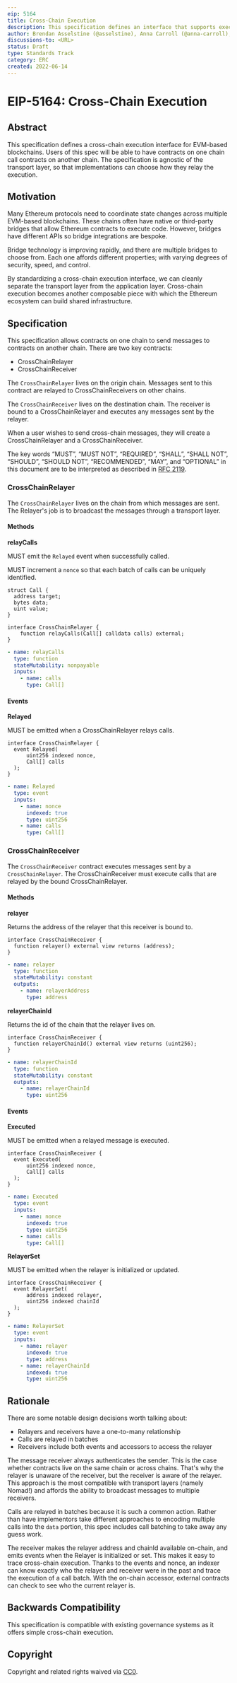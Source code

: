```yaml
---
eip: 5164
title: Cross-Chain Execution
description: This specification defines an interface that supports execution across EVM networks.
author: Brendan Asselstine (@asselstine), Anna Carroll (@anna-carroll), Hadrien Croubois (@Amxx), Theo Gonella (@mintcloud), Rafael Solari (@rsolari), Auryn Macmillan (@auryn-macmillan), Nathan Ginnever (@nginnever)
discussions-to: <URL>
status: Draft
type: Standards Track
category: ERC
created: 2022-06-14
---
```


# EIP-5164: Cross-Chain Execution

## Abstract

This specification defines a cross-chain execution interface for EVM-based blockchains. Users of this spec will be able to have contracts on one chain call contracts on another chain. The specification is agnostic of the transport layer, so that implementations can choose how they relay the execution.

## Motivation

Many Ethereum protocols need to coordinate state changes across multiple EVM-based blockchains. These chains often have native or third-party bridges that allow Ethereum contracts to execute code. However, bridges have different APIs so bridge integrations are bespoke.

Bridge technology is improving rapidly, and there are multiple bridges to choose from. Each one affords different properties; with varying degrees of security, speed, and control.

By standardizing a cross-chain execution interface, we can cleanly separate the transport layer from the application layer. Cross-chain execution becomes another composable piece with which the Ethereum ecosystem can build shared infrastructure.

## Specification

This specification allows contracts on one chain to send messages to contracts on another chain. There are two key contracts:

- CrossChainRelayer
- CrossChainReceiver

The `CrossChainRelayer` lives on the origin chain. Messages sent to this contract are relayed to CrossChainReceivers on other chains.

The `CrossChainReceiver` lives on the destination chain. The receiver is bound to a CrossChainRelayer and executes any messages sent by the relayer.

When a user wishes to send cross-chain messages, they will create a CrossChainRelayer and a CrossChainReceiver.

The key words “MUST”, “MUST NOT”, “REQUIRED”, “SHALL”, “SHALL NOT”, “SHOULD”, “SHOULD NOT”, “RECOMMENDED”, “MAY”, and “OPTIONAL” in this document are to be interpreted as described in [RFC 2119](https://datatracker.ietf.org/doc/html/rfc2119).

### CrossChainRelayer

The `CrossChainRelayer` lives on the chain from which messages are sent. The Relayer's job is to broadcast the messages through a transport layer.

#### Methods

**relayCalls**

MUST emit the `Relayed` event when successfully called.

MUST increment a `nonce` so that each batch of calls can be uniquely identified.

```solidity
struct Call {
  address target;
  bytes data;
  uint value;
}

interface CrossChainRelayer {
    function relayCalls(Call[] calldata calls) external;
}
```

```yaml
- name: relayCalls
  type: function
  stateMutability: nonpayable
  inputs: 
    - name: calls
      type: Call[]
```

#### Events

**Relayed**

MUST be emitted when a CrossChainRelayer relays calls.

```solidity
interface CrossChainRelayer {
  event Relayed(
      uint256 indexed nonce,
      Call[] calls
  );
}
```

```yaml
- name: Relayed
  type: event
  inputs:
    - name: nonce
      indexed: true
      type: uint256
    - name: calls
      type: Call[]
```

### CrossChainReceiver

The `CrossChainReceiver` contract executes messages sent by a `CrossChainRelayer`. The CrossChainReceiver must execute calls that are relayed by the bound CrossChainRelayer.

#### Methods

**relayer**

Returns the address of the relayer that this receiver is bound to.

```solidity
interface CrossChainReceiver {
  function relayer() external view returns (address);
}
```

```yaml
- name: relayer
  type: function
  stateMutability: constant
  outputs: 
    - name: relayerAddress
      type: address
```

**relayerChainId**

Returns the id of the chain that the relayer lives on.

```solidity
interface CrossChainReceiver {
  function relayerChainId() external view returns (uint256);
}
```

```yaml
- name: relayerChainId
  type: function
  stateMutability: constant
  outputs: 
    - name: relayerChainId
      type: uint256
```

#### Events

**Executed**

MUST be emitted when a relayed message is executed.

```solidity
interface CrossChainReceiver {
  event Executed(
      uint256 indexed nonce,
      Call[] calls
  );
}
```

```yaml
- name: Executed
  type: event
  inputs:
    - name: nonce
      indexed: true
      type: uint256
    - name: calls
      type: Call[]
```

**RelayerSet**

MUST be emitted when the relayer is initialized or updated.

```solidity
interface CrossChainReceiver {
  event RelayerSet(
      address indexed relayer,
      uint256 indexed chainId
  );
}
```

```yaml
- name: RelayerSet
  type: event
  inputs:
    - name: relayer
      indexed: true
      type: address
    - name: relayerChainId
      indexed: true
      type: uint256
```

## Rationale

There are some notable design decisions worth talking about:

- Relayers and receivers have a one-to-many relationship
- Calls are relayed in batches
- Receivers include both events and accessors to access the relayer

The message receiver always authenticates the sender. This is the case whether contracts live on the same chain or across chains. That's why the relayer is unaware of the receiver, but the receiver is aware of the relayer. This approach is the most compatible with transport layers (namely Nomad!) and affords the ability to broadcast messages to multiple receivers.

Calls are relayed in batches because it is such a common action. Rather than have implementors take different approaches to encoding multiple calls into the `data` portion, this spec includes call batching to take away any guess work.

The receiver makes the relayer address and chainId available on-chain, and emits events when the Relayer is initialized or set. This makes it easy to trace cross-chain execution. Thanks to the events and nonce, an indexer can know exactly who the relayer and receiver were in the past and trace the execution of a call batch. With the on-chain accessor, external contracts can check to see who the current relayer is.

## Backwards Compatibility

This specification is compatible with existing governance systems as it offers simple cross-chain execution.

## Copyright

Copyright and related rights waived via [CC0](../LICENSE.md).
